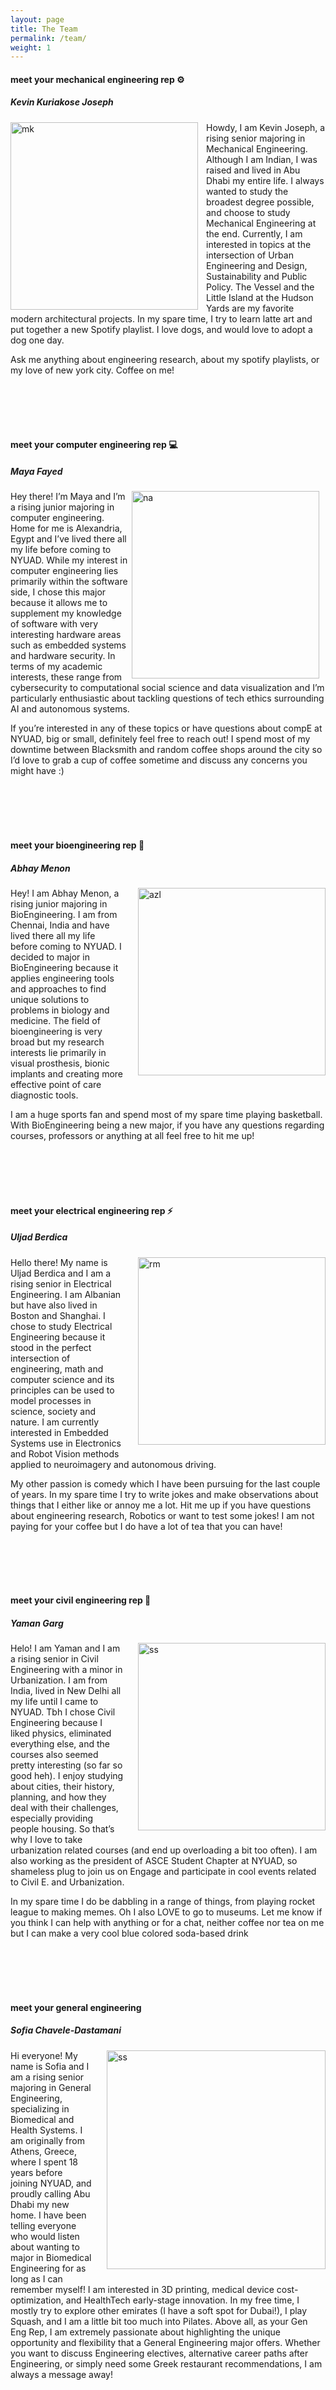 ```yaml
---
layout: page
title: The Team
permalink: /team/
weight: 1
---
```



#### meet your **mechanical engineering** rep :gear:
##### Kevin Kuriakose Joseph

<img style="padding-right: 10px;" align="left" src="../assets/Kevin.jpeg" alt="mk" width="300"/>

Howdy, I am Kevin Joseph, a rising senior majoring in Mechanical Engineering. Although I am Indian, I was raised and lived in Abu Dhabi my entire life. I always wanted to study the broadest degree possible, and choose to study Mechanical Engineering at the end. Currently, I am interested in topics at the intersection of Urban Engineering and Design, Sustainability and Public Policy. The Vessel and the Little Island at the Hudson Yards are my favorite modern architectural projects. In my spare time, I try to learn latte art and put together a new Spotify playlist. I love dogs, and would love to adopt a dog one day.  

Ask me anything about engineering research, about my spotify playlists, or my love of new york city. Coffee on me!

<br />
<br />
<br />
<br />



#### meet your **computer engineering** rep :computer:
##### Maya Fayed

<img style="padding-right: 10px;" align="right" src="../assets/Maya.PNG" alt="na" width="300"/>

Hey there! I’m Maya and I’m a rising junior majoring in computer engineering. Home for me is Alexandria, Egypt and I’ve lived there all my life before coming to NYUAD. While my interest in computer engineering lies primarily within the software side, I chose this major because it allows me to supplement my knowledge of software with very interesting hardware areas such as embedded systems and hardware security. In terms of my academic interests, these range from cybersecurity to computational social science and data visualization and I’m particularly enthusiastic about tackling questions of tech ethics surrounding AI and autonomous systems.

If you’re interested in any of these topics or have questions about compE at NYUAD, big or small, definitely feel free to reach out! I spend most of my downtime between Blacksmith and random coffee shops around the city so I’d love to grab a cup of coffee sometime and discuss any concerns you might have :) 


<br />
<br />
<br />
<br />


#### meet your **bioengineering** rep :syringe:
##### Abhay Menon

<img style="padding-left: 20px; padding-bottom: 10px;" align="right" src="../assets/Abhay.jpeg" alt="azl" width="300"/>

Hey! I am Abhay Menon, a rising junior majoring in BioEngineering. I am from Chennai, India and have lived there all my life before coming to NYUAD. I decided to major in BioEngineering because it applies engineering tools and approaches to find unique solutions to problems in biology and medicine. The field of bioengineering is very broad but my research interests lie primarily in visual prosthesis, bionic implants and creating more effective point of care diagnostic tools. 

I am a huge sports fan and spend most of my spare time playing basketball. With BioEngineering being a new major, if you have any questions regarding courses, professors or anything at all feel free to hit me up!


<br />
<br />
<br />
<br />



#### meet your **electrical engineering** rep :zap:
##### Uljad Berdica

<img style="padding-left: 20px; padding-bottom: 10px;" align="right" src="../assets/Uljad.jpg" alt="rm" width="300"/>

Hello there! My name is Uljad Berdica and I am a rising senior in Electrical Engineering. I am Albanian but have also lived in Boston and Shanghai. I chose to study Electrical Engineering because it stood in the perfect intersection of engineering, math and computer science and its principles can be used to model processes in science, society and nature. I am currently interested in Embedded Systems use in Electronics and Robot Vision methods applied to neuroimagery and autonomous driving.

My other passion is comedy which I have been pursuing for the last couple of years. In my spare time I try to write jokes and make observations about things that I either like or annoy me a lot. Hit me up if you have questions about engineering research, Robotics or want to test some jokes! I am not paying for your coffee but I do have a lot of tea that you can have!

<br />
<br />
<br />
<br />


#### meet your **civil engineering** rep :construction:
##### Yaman Garg

<img style="padding-left: 20px; padding-bottom: 10px;" align="right" src="../assets/Yaman.jpg" alt="ss" width="300"/>

Helo! I am Yaman and I am a rising senior in Civil Engineering with a minor in Urbanization.  I am from India, lived in New Delhi all my life until I came to NYUAD. Tbh I chose Civil Engineering because I liked physics, eliminated everything else, and the courses also seemed pretty interesting (so far so good heh). I enjoy studying about cities, their history, planning, and how they deal with their challenges, especially providing people housing. So that’s why I love to take urbanization related courses (and end up overloading a bit too often). I am also working as the president of ASCE Student Chapter at NYUAD, so shameless plug to join us on Engage and participate in cool events related to Civil E. and Urbanization.

In my spare time I do be dabbling in a range of things, from playing rocket league to making memes. Oh I also LOVE to go to museums. Let me know if you think I can help with anything or for a chat, neither coffee nor tea on me but I can make a very cool blue colored soda-based drink


<br />
<br />
<br />
<br />

#### meet your **general engineering**
##### Sofia Chavele-Dastamani

<img style="padding-left: 20px; padding-bottom: 10px;" align="right" src="../assets/Sofia.JPG" alt="ss" width="350"/>

Hi everyone! My name is Sofia and I am a rising senior majoring in General Engineering, specializing in Biomedical and Health Systems. I am originally from Athens, Greece, where I spent 18 years before joining NYUAD, and proudly calling Abu Dhabi my new home. I have been telling everyone who would listen about wanting to major in Biomedical Engineering for as long as I can remember myself! I am interested in 3D printing, medical device cost-optimization, and HealthTech early-stage innovation. In my free time, I mostly try to explore other emirates (I have a soft spot for Dubai!), I play Squash, and I am a little bit too much into Pilates. Above all, as your Gen Eng Rep, I am extremely passionate about highlighting the unique opportunity and flexibility that a General Engineering major offers. 
Whether you want to discuss Engineering electives, alternative career paths after Engineering, or simply need some Greek restaurant recommendations, I am always a message away!

<br />
<br />
<br />
<br />



